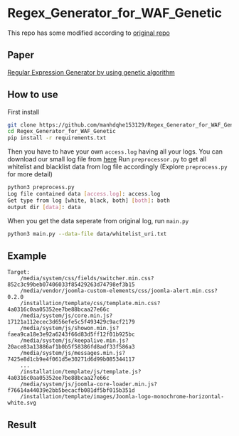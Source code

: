 # Regex_Generator_for_WAF_Genetic

This repo has some modified according to [original repo](https://github.com/maojui/Regex-Generator)

## Paper

[Regular Expression Generator by using genetic algorithm](https://drive.google.com/file/d/1CBFFy7oX-bE_4VrLFpP7OT4eJDUP4tku/view?usp=sharing)

## How to use

First install

```bash
git clone https://github.com/manhdqhe153129/Regex_Generator_for_WAF_Genetic.git
cd Regex_Generator_for_WAF_Genetic
pip install -r requirements.txt
```

Then you have to have your own ``access.log`` having all your logs. You can download our small log file from [here](https://drive.google.com/file/d/1s2dMWJ81SF5pWG8op6EJPCjp6lLCE9tv/view?usp=sharing)
Run ``preprocessor.py`` to get all whitelist and blacklist data from log file accordingly (Explore ``preprocess.py`` for more detail) 

```bash
python3 preprocess.py
Log file contained data [access.log]: access.log
Get type from log [white, black, both] [both]: both
output dir [data]: data
```

When you get the data seperate from original log, run ``main.py``

```bash
python3 main.py --data-file data/whitelist_uri.txt
```

## Example

```
Target:
    /media/system/css/fields/switcher.min.css?852c3c99beb07406033f85429263d74798ef3b15
    /media/vendor/joomla-custom-elements/css/joomla-alert.min.css?0.2.0
    /installation/template/css/template.min.css?4a0316c0aa05352ee7be88bcaa27e66c
    /media/system/js/core.min.js?17121a112ecec3d656efe5c5f493429c9acf2179
    /media/system/js/showon.min.js?faea9ca18e3e92a6243f66d83d5ff12f01b925bc
    /media/system/js/keepalive.min.js?20ace83a13886af1b0b5f58386fd8adf33f586a3
    /media/system/js/messages.min.js?7425e8d1cb9e4f061d5e30271d6d99b085344117
    ...
    /installation/template/js/template.js?4a0316c0aa05352ee7be88bcaa27e66c
    /media/system/js/joomla-core-loader.min.js?f76614a44039e2bb5becacfb081df5bf015b351d
    /installation/template/images/Joomla-logo-monochrome-horizontal-white.svg
```

## Result
